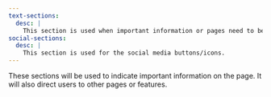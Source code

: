```yaml
---
text-sections:
  desc: |
    This section is used when important information or pages need to be advertised.
social-sections:
  desc: |
    This section is used for the social media buttons/icons.
---
```


These sections will be used to indicate important information on the page. It will also direct users to other pages or features.
